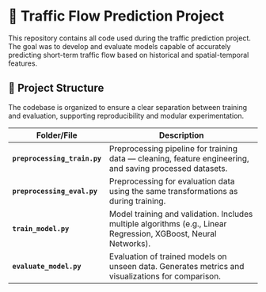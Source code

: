 # 🚦 Traffic Flow Prediction Project

This repository contains all code used during the traffic prediction project. The goal was to develop and evaluate models capable of accurately predicting short-term traffic flow based on historical and spatial-temporal features.

## 📂 Project Structure

The codebase is organized to ensure a clear separation between training and evaluation, supporting reproducibility and modular experimentation.

| Folder/File | Description |
|--------------|-------------|
| **`preprocessing_train.py`** | Preprocessing pipeline for training data — cleaning, feature engineering, and saving processed datasets. |
| **`preprocessing_eval.py`** | Preprocessing for evaluation data using the same transformations as during training. |
| **`train_model.py`** | Model training and validation. Includes multiple algorithms (e.g., Linear Regression, XGBoost, Neural Networks). |
| **`evaluate_model.py`** | Evaluation of trained models on unseen data. Generates metrics and visualizations for comparison. |
